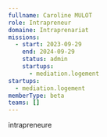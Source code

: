 ```yaml
---
fullname: Caroline MULOT
role: Intrapreneur
domaine: Intraprenariat
missions:
  - start: 2023-09-29
    end: 2024-09-29
    status: admin
    startups:
      - mediation.logement
startups:
  - mediation.logement
memberType: beta
teams: []
---
```

intrapreneure